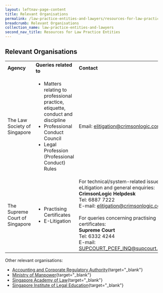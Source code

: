 ```yaml
---
layout: leftnav-page-content
title: Relevant Organisations
permalink: /law-practice-entities-and-lawyers/resources-for-law-practice-entities/relevant-organisations/
breadcrumb: Relevant Organisations
collection_name: law-practice-entities-and-lawyers
second_nav_title: Resources for Law Practice Entities
---
```


<style> table tr td ul li {font-size: 1rem;} </style>

Relevant Organisations
---

<table>
  <tr>
    <td>
      <b>Agency</b>
    </td>
    <td>
      <b>Queries related to</b>
    </td>
    <td>
      <b>Contact</b>
    </td>
  </tr>
  <tr>
    <td>The Law Society of Singapore</td>
    <td>
      <ul>
        <li>Matters relating to professional practice, etiquette, conduct and discipline</li>
        <li>Professional Conduct Council</li>
        <li>Legal Profession (Professional Conduct) Rules</li>
      </ul>
    </td>
    <td>Email: <a href="mailto:represent@lawsoc.org.sg">elitigation@crimsonlogic.com</a></td>
  </tr>
  <tr>
    <td>The Supreme Court of Singapore</td>
    <td>
      <ul>
        <li>Practising Certificates</li>
        <li>E-Litigation</li>
      </ul>
    </td>
    <td>For technical/system-related issues in eLitigation and general enquiries:<br>
      <b>CrimsonLogic Helpdesk</b><br>Tel: 6887 7222<br>
      E-mail: <a href="mailto:elitigation@crimsonlogic.com">elitigation@crimsonlogic.com</a><br><br>
      For queries concerning practising certificates:<br><b>
      Supreme Court</b><br>Tel: 6332 4244<br>
      E-mail: <a href="mailto:SUPCOURT_PCEF_INQ@supcourt.gov.sg">SUPCOURT_PCEF_INQ@supcourt.gov.sg</a></td>
  </tr>
</table>

Other relevant organisations:<br>
* [Accounting and Corporate Regulatory Authority](https://www.acra.gov.sg/home/){target="_blank"}
* [Ministry of Manpower](https://www.mom.gov.sg/){target="_blank"}
* [Singapore Academy of Law](https://www.sal.org.sg/default.aspx#){target="_blank"}
* [Singapore Institute of Legal Education](http://www.sile.edu.sg/index.php){target="_blank"}
